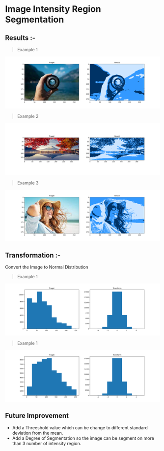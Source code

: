 # Image Intensity Region Segmentation

## Results :- 
> Example 1

![alt text](./Intesity/intensity1.png)

> Example 2

![alt text](./Intesity/intensity2.png)

> Example 3

![alt text](./Intesity/intensity3.png)


## Transformation :-
Convert the Image to Normal Distribution
> Example 1

![alt text](./Intesity/transform1.png)

> Example 1

![alt text](./Intesity/transform2.png)

## Future Improvement
- Add a Threeshold value which can be change to different standard deviation from the mean.
- Add a Degree of Segmentation so the image can be segment on more than 3 number of intensity region.




